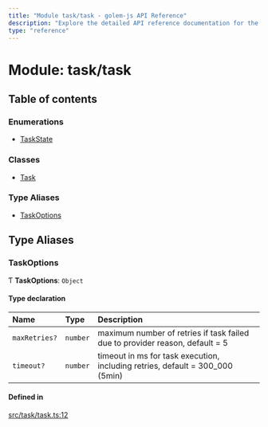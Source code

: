 ```yaml
---
title: "Module task/task - golem-js API Reference"
description: "Explore the detailed API reference documentation for the Module task/task within the golem-js SDK for the Golem Network."
type: "reference"
---
```

# Module: task/task

## Table of contents

### Enumerations

- [TaskState](../enums/task_task.TaskState)

### Classes

- [Task](../classes/task_task.Task)

### Type Aliases

- [TaskOptions](task_task#taskoptions)

## Type Aliases

### TaskOptions

Ƭ **TaskOptions**: `Object`

#### Type declaration

| Name | Type | Description |
| :------ | :------ | :------ |
| `maxRetries?` | `number` | maximum number of retries if task failed due to provider reason, default = 5 |
| `timeout?` | `number` | timeout in ms for task execution, including retries, default = 300_000 (5min) |

#### Defined in

[src/task/task.ts:12](https://github.com/golemfactory/golem-js/blob/dd5aeae/src/task/task.ts#L12)
